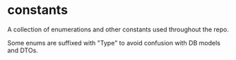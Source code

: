# constants

A collection of enumerations and other constants used throughout the repo.

Some enums are suffixed with "Type" to avoid confusion with DB models and DTOs.
